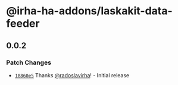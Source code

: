 # @irha-ha-addons/laskakit-data-feeder

## 0.0.2

### Patch Changes

- [`18860e5`](https://github.com/radoslavirha/ha-addons/commit/18860e5411ff36973f3ad2af7b6d4527dec8b3b4) Thanks [@radoslavirha](https://github.com/radoslavirha)! - Initial release
